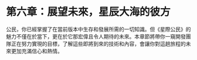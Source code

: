 # 第六章：展望未來，星辰大海的彼方

公民，你已經掌握了在當前版本中生存和發展所需的一切知識。但《星際公民》的魅力不僅在於當下，更在於它那宏偉且令人期待的未來。本章節將帶你一窺開發團隊正在努力實現的目標，了解這些即將到來的技術和內容，會讓你對這趟旅程的未來更加充滿信心和熱情。
